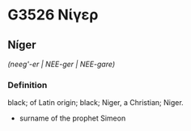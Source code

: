 # G3526 Νίγερ

## Níger

_(neeg'-er | NEE-ger | NEE-gare)_

### Definition

black; of Latin origin; black; Niger, a Christian; Niger.

- surname of the prophet Simeon

